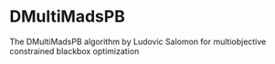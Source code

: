 # DMultiMadsPB
The DMultiMadsPB algorithm by Ludovic Salomon for multiobjective constrained blackbox optimization
